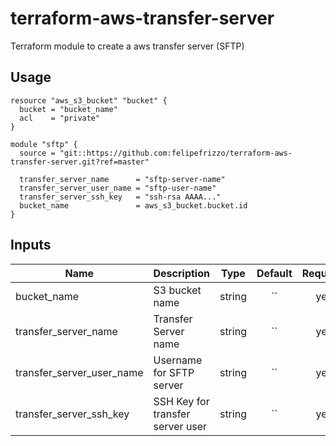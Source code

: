 # terraform-aws-transfer-server

Terraform module to create a aws transfer server (SFTP)

## Usage

```hcl
resource "aws_s3_bucket" "bucket" {
  bucket = "bucket_name"
  acl    = "private"
}

module "sftp" {
  source = "git::https://github.com:felipefrizzo/terraform-aws-transfer-server.git?ref=master"

  transfer_server_name      = "sftp-server-name"
  transfer_server_user_name = "sftp-user-name"
  transfer_server_ssh_key   = "ssh-rsa AAAA..."
  bucket_name               = aws_s3_bucket.bucket.id
}
```

## Inputs

| Name | Description | Type | Default | Required |
|------|-------------|:----:|:-------:|:--------:|
| bucket_name | S3 bucket name | string | `` | yes |
| transfer_server_name | Transfer Server name | string | `` | yes |
| transfer_server_user_name | Username for SFTP server | string | `` | yes |
| transfer_server_ssh_key | SSH Key for transfer server user | string | `` | yes |
